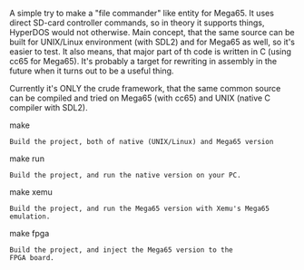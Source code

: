 A simple try to make a "file commander" like entity for Mega65. It uses direct SD-card
controller commands, so in theory it supports things, HyperDOS would not otherwise.
Main concept, that the same source can be built for UNIX/Linux environment (with SDL2)
and for Mega65 as well, so it's easier to test. It also means, that major part of th
code is written in C (using cc65 for Mega65). It's probably a target for rewriting in
assembly in the future when it turns out to be a useful thing.

Currently it's ONLY the crude framework, that the same common source can be compiled
and tried on Mega65 (with cc65) and UNIX (native C compiler with SDL2).


make

	Build the project, both of native (UNIX/Linux) and Mega65 version

make run

	Build the project, and run the native version on your PC.

make xemu

	Build the project, and run the Mega65 version with Xemu's Mega65
	emulation.

make fpga

	Build the project, and inject the Mega65 version to the
	FPGA board.

